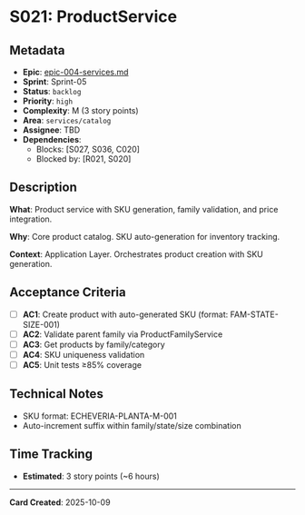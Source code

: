 # S021: ProductService

## Metadata
- **Epic**: [epic-004-services.md](../../02_epics/epic-004-services.md)
- **Sprint**: Sprint-05
- **Status**: `backlog`
- **Priority**: `high`
- **Complexity**: M (3 story points)
- **Area**: `services/catalog`
- **Assignee**: TBD
- **Dependencies**:
  - Blocks: [S027, S036, C020]
  - Blocked by: [R021, S020]

## Description

**What**: Product service with SKU generation, family validation, and price integration.

**Why**: Core product catalog. SKU auto-generation for inventory tracking.

**Context**: Application Layer. Orchestrates product creation with SKU generation.

## Acceptance Criteria

- [ ] **AC1**: Create product with auto-generated SKU (format: FAM-STATE-SIZE-001)
- [ ] **AC2**: Validate parent family via ProductFamilyService
- [ ] **AC3**: Get products by family/category
- [ ] **AC4**: SKU uniqueness validation
- [ ] **AC5**: Unit tests ≥85% coverage

## Technical Notes
- SKU format: ECHEVERIA-PLANTA-M-001
- Auto-increment suffix within family/state/size combination

## Time Tracking
- **Estimated**: 3 story points (~6 hours)

---
**Card Created**: 2025-10-09
